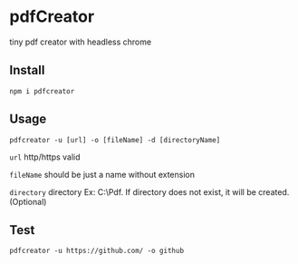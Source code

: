 # pdfCreator
tiny pdf creator with headless chrome

## Install
```
npm i pdfcreator
```

## Usage
```
pdfcreator -u [url] -o [fileName] -d [directoryName]
```

```url``` http/https valid

```fileName``` should be just a name without extension

```directory``` directory Ex: C:\Pdf.  If directory does not exist, it will be created. (Optional)

## Test
```
pdfcreator -u https://github.com/ -o github
```